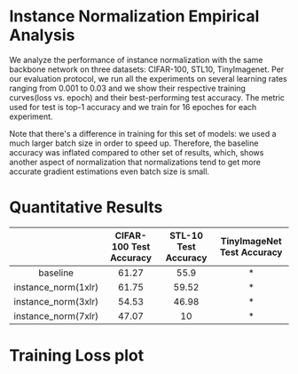 # Instance Normalization Empirical Analysis

We analyze the performance of instance normalization with the same backbone network on three datasets: CIFAR-100, STL10, TinyImagenet.
Per our evaluation protocol, we run all the experiments on several learning rates ranging from 0.001 to 0.03 and we show their respective training curves(loss vs. epoch) and their best-performing test accuracy.
The metric used for test is top-1 accuracy and we train for 16 epoches for each experiment.

Note that there's a difference in training for this set of models: we used a much larger batch size in order to speed up.
Therefore, the baseline accuracy was inflated compared to other set of results, which, shows another aspect of normalization that
normalizations tend to get more accurate gradient estimations even batch size is small.

# Quantitative Results
| |**CIFAR-100 Test Accuracy**|**STL-10 Test Accuracy**|**TinyImageNet Test Accuracy**|
|:-----:|:-----:|:-----:|:-----:|
|baseline|61.27|55.9|*|
|instance_norm(1xlr)|61.75|59.52|*|
|instance_norm(3xlr)|54.53|46.98|*|
|instance_norm(7xlr)|47.07|10|*|

# Training Loss plot
